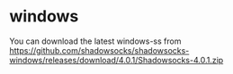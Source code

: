 # windows
You can download the latest windows-ss from https://github.com/shadowsocks/shadowsocks-windows/releases/download/4.0.1/Shadowsocks-4.0.1.zip

